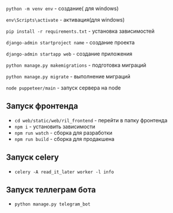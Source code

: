 `python -m venv env` - создание( для windows)

`env\Scripts\activate` - активация(для windows)

`pip install -r requirements.txt` - установка зависимостей

`django-admin startproject name` - создание проекта

`django-admin startapp web` - создание приложения

`python manage.py makemigrations` - подготовка миграций

`python manage.py migrate` - выполнение миграций

`node puppeteer/main` - запуск сервера на node

## Запуск фронтенда

- `cd web/static/web/ril_frontend` - перейти в папку фронтенда
- `npm i` - установить зависимости
- `npm run watch` - сборка для разработки
- `npm run build` - сборка для продакшена

## Запуск celery

- `celery -A read_it_later worker -l info`

## Запуск теллеграм бота

- `python manage.py telegram_bot`
